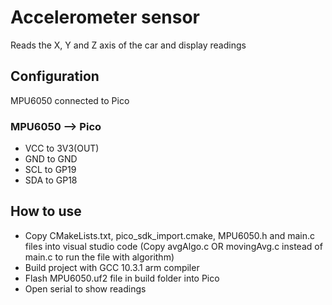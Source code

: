 # Accelerometer sensor

Reads the X, Y and Z axis of the car and display readings 

## Configuration
MPU6050 connected to Pico

### MPU6050 --> Pico
* VCC to 3V3(OUT)
* GND to GND
* SCL to GP19
* SDA to GP18

## How to use
* Copy CMakeLists.txt, pico_sdk_import.cmake, MPU6050.h and main.c files into visual studio code
(Copy avgAlgo.c OR movingAvg.c instead of main.c to run the file with algorithm)
* Build project with GCC 10.3.1 arm compiler
* Flash MPU6050.uf2 file in build folder into Pico
* Open serial to show readings
